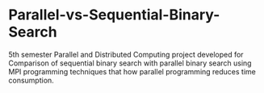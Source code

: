 # Parallel-vs-Sequential-Binary-Search
5th semester Parallel and Distributed Computing project developed for Comparison of sequential binary search with parallel binary search using MPI programming techniques that how parallel programming reduces time consumption.
